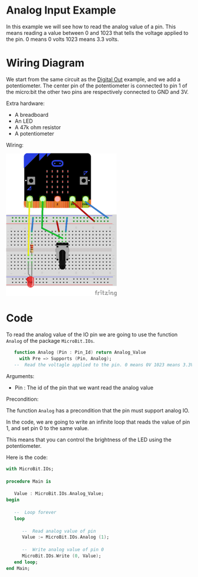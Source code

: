 Analog Input Example
====================

In this example we will see how to read the analog value of a pin. This means
reading a value between 0 and 1023 that tells the voltage applied to the pin.
0 means 0 volts 1023 means 3.3 volts.

Wiring Diagram
==============

We start from the same circuit as the [Digital Out](../digital_out) example,
and we add a potentiometer. The center pin of the potentiometer is connected
to pin 1 of the micro:bit the other two pins are respectively connected to
GND and 3V.

Extra hardware:

 - A breadboard
 - An LED
 - A 47k ohm resistor
 - A potentiometer

Wiring:

<img src="../doc/fritzing_sketches/screenshots/analog_in.png" width="300">

Code
====

To read the analog value of the IO pin we are going to use the function `Analog`
of the package `MicroBit.IOs`.

```ada
   function Analog (Pin : Pin_Id) return Analog_Value
     with Pre => Supports (Pin, Analog);
   --  Read the voltagle applied to the pin. 0 means 0V 1023 means 3.3V
```

Arguments:

 - Pin : The id of the pin that we want read the analog value

Precondition:

The function `Analog` has a precondition that the pin must support analog IO.

In the code, we are going to write an infinite loop that reads the value of pin
1, and set pin 0 to the same value.

This means that you can control the brightness of the LED using the 
potentiometer.

Here is the code:
```ada
with MicroBit.IOs;

procedure Main is

   Value : MicroBit.IOs.Analog_Value;
begin

   --  Loop forever
   loop

      --  Read analog value of pin
      Value := MicroBit.IOs.Analog (1);

      --  Write analog value of pin 0
      MicroBit.IOs.Write (0, Value);
   end loop;
end Main;
```

